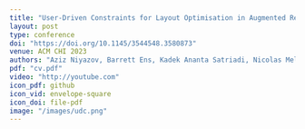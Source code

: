 ```yaml
---
title: "User-Driven Constraints for Layout Optimisation in Augmented Reality"
layout: post
type: conference
doi: "https://doi.org/10.1145/3544548.3580873"
venue: ACM CHI 2023
authors: "Aziz Niyazov, Barrett Ens, Kadek Ananta Satriadi, Nicolas Mellado, Loic Barthe, Tim Dwyer, Marcos Serrano"
pdf: "cv.pdf"
video: "http://youtube.com"
icon_pdf: github
icon_vid: envelope-square
icon_doi: file-pdf
image: "/images/udc.png"
---
```

